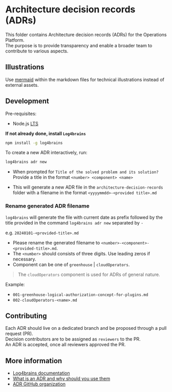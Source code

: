 # Architecture decision records (ADRs)

This folder contains Architecture decision records (ADRs) for the Operations Platform.  
The purpose is to provide transparency and enable a broader team to contribute to various aspects.

## Illustrations

Use [mermaid](https://www.mermaidchart.com/app/dashboard) within the markdown files for technical illustrations instead
of external assets.

## Development

Pre-requisites:

- Node.js [LTS](https://nodejs.org/en/download/)

**If not already done, install `Log4brains`**

```bash
npm install -g log4brains
```

To create a new ADR interactively, run:

```bash
log4brains adr new
```

- When prompted for `Title of the solved problem and its solution?` Provide a title in the
  format `<number> <component> <name>`

- This will generate a new ADR file in the `architecture-decision-records` folder with a filename in the format
  `<yyyymmdd>-<provided title>.md`

### Rename generated ADR filename

`log4brains` will generate the file with current date as prefix followed by the title provided in the
command `log4brains adr new` separated by `-`

e.g. `20240101-<provided-title>.md`

- Please rename the generated filename to `<number>-<component>-<provided-title>.md`.
- The `<number>` should consists of three digits. Use leading zeros if necessary.
- Component can be one of `greenhouse` | `cloudOperators`.

> The `cloudOperators` component is used for ADRs of general nature.

Example:

- `001-greenhouse-logical-authorization-concept-for-plugins.md`
- `002-cloudOperators-<name>.md`

## Contributing

Each ADR should live on a dedicated branch and be proposed through a pull request (PR).  
Decision contributors are to be assigned as `reviewers` to the PR.  
An ADR is accepted, once all reviewers approved the PR.

## More information

- [Log4brains documentation](https://github.com/thomvaill/log4brains/tree/master#readme)
- [What is an ADR and why should you use them](https://github.com/thomvaill/log4brains/tree/master#-what-is-an-adr-and-why-should-you-use-them)
- [ADR GitHub organization](https://adr.github.io/)
